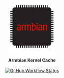 <p align="center">
  <a href="#build-framework">
   <img src="https://raw.githubusercontent.com/armbian/build/master/.github/armbian-logo.png" alt="Armbian logo" width="144">
  </a><br>
  <strong>Armbian Kernel Cache</strong><br>
<br>
<a href=https://github.com/armbian/cache-uboot/actions/workflows/generate.yml><img alt="GitHub Workflow Status" src="https://img.shields.io/github/actions/workflow/status/armbian/cache-uboot/generate.yml?logo=githubactions&label=Build%20Rootfs%20Cache&style=for-the-badge&branch=main"></a>
</a>
</p>

